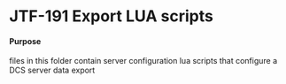 # JTF-191 Export LUA scripts

#### Purpose
files in this folder contain server configuration lua scripts that configure 
a DCS server data export 

